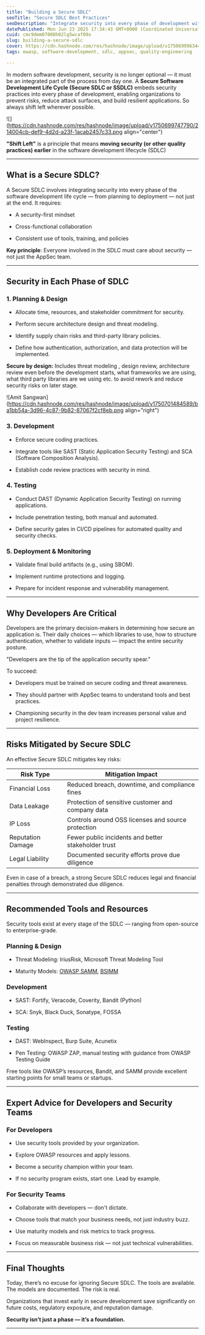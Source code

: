 ```yaml
---
title: "Building a Secure SDLC"
seoTitle: "Secure SDLC Best Practices"
seoDescription: "Integrate security into every phase of development with a Secure SDLC, reducing risks and building resilient applications from the start"
datePublished: Mon Jun 23 2025 17:34:43 GMT+0000 (Coordinated Universal Time)
cuid: cmc9dmm07000h02lg5wcaf09o
slug: building-a-secure-sdlc
cover: https://cdn.hashnode.com/res/hashnode/image/upload/v1750699963441/ef16228b-e869-448d-9886-de58045c0224.png
tags: owasp, software-development, sdlc, appsec, quality-engineering

---
```


In modern software development, security is no longer optional — it must be an integrated part of the process from day one. A **Secure Software Development Life Cycle (Secure SDLC or SSDLC)** embeds security practices into every phase of development, enabling organizations to prevent risks, reduce attack surfaces, and build resilient applications. So always shift left wherever possible.

![](https://cdn.hashnode.com/res/hashnode/image/upload/v1750699747790/214004cb-def9-4d2d-a23f-1acab2457c33.png align="center")

**"Shift Left"** is a principle that means **moving security (or other quality practices) earlier** in the software development lifecycle (SDLC)

---

## What is a Secure SDLC?

A Secure SDLC involves integrating security into every phase of the software development life cycle — from planning to deployment — not just at the end. It requires:

* A security-first mindset
    
* Cross-functional collaboration
    
* Consistent use of tools, training, and policies
    

**Key principle**: Everyone involved in the SDLC must care about security — not just the AppSec team.

---

## Security in Each Phase of SDLC

### 1\. Planning & Design

* Allocate time, resources, and stakeholder commitment for security.
    
* Perform secure architecture design and threat modeling.
    
* Identify supply chain risks and third-party library policies.
    
* Define how authentication, authorization, and data protection will be implemented.
    

**Secure by design:** Includes threat modeling , design review, architecture review even before the development starts, what frameworks we are using, what third party libraries are we using etc. to avoid rework and reduce security risks on later stage.

![Amit Sangwan](https://cdn.hashnode.com/res/hashnode/image/upload/v1750701484589/ba1bb54a-3d96-4c87-9b82-87067f2cf8eb.png align="right")

### 3\. Development

* Enforce secure coding practices.
    
* Integrate tools like SAST (Static Application Security Testing) and SCA (Software Composition Analysis).
    
* Establish code review practices with security in mind.
    

### 4\. Testing

* Conduct DAST (Dynamic Application Security Testing) on running applications.
    
* Include penetration testing, both manual and automated.
    
* Define security gates in CI/CD pipelines for automated quality and security checks.
    

### 5\. Deployment & Monitoring

* Validate final build artifacts (e.g., using SBOM).
    
* Implement runtime protections and logging.
    
* Prepare for incident response and vulnerability management.
    

---

## Why Developers Are Critical

Developers are the primary decision-makers in determining how secure an application is. Their daily choices — which libraries to use, how to structure authentication, whether to validate inputs — impact the entire security posture.

"Developers are the tip of the application security spear."

To succeed:

* Developers must be trained on secure coding and threat awareness.
    
* They should partner with AppSec teams to understand tools and best practices.
    
* Championing security in the dev team increases personal value and project resilience.
    

---

## Risks Mitigated by Secure SDLC

An effective Secure SDLC mitigates key risks:

| **Risk Type** | **Mitigation Impact** |
| --- | --- |
| Financial Loss | Reduced breach, downtime, and compliance fines |
| Data Leakage | Protection of sensitive customer and company data |
| IP Loss | Controls around OSS licenses and source protection |
| Reputation Damage | Fewer public incidents and better stakeholder trust |
| Legal Liability | Documented security efforts prove due diligence |

Even in case of a breach, a strong Secure SDLC reduces legal and financial penalties through demonstrated due diligence.

---

## Recommended Tools and Resources

Security tools exist at every stage of the SDLC — ranging from open-source to enterprise-grade.

### Planning & Design

* Threat Modeling: IriusRisk, Microsoft Threat Modeling Tool
    
* Maturity Models: [OWASP SAMM](https://owaspsamm.org), [BSIMM](https://bsimm.com)
    

### Development

* SAST: Fortify, Veracode, Coverity, Bandit (Python)
    
* SCA: Snyk, Black Duck, Sonatype, FOSSA
    

### Testing

* DAST: WebInspect, Burp Suite, Acunetix
    
* Pen Testing: OWASP ZAP, manual testing with guidance from OWASP Testing Guide
    

Free tools like OWASP’s resources, Bandit, and SAMM provide excellent starting points for small teams or startups.

---

## Expert Advice for Developers and Security Teams

### For Developers

* Use security tools provided by your organization.
    
* Explore OWASP resources and apply lessons.
    
* Become a security champion within your team.
    
* If no security program exists, start one. Lead by example.
    

### For Security Teams

* Collaborate with developers — don't dictate.
    
* Choose tools that match your business needs, not just industry buzz.
    
* Use maturity models and risk metrics to track progress.
    
* Focus on measurable business risk — not just technical vulnerabilities.
    

---

## Final Thoughts

Today, there’s no excuse for ignoring Secure SDLC. The tools are available. The models are documented. The risk is real.

Organizations that invest early in secure development save significantly on future costs, regulatory exposure, and reputation damage.

**Security isn’t just a phase — it’s a foundation.**

---